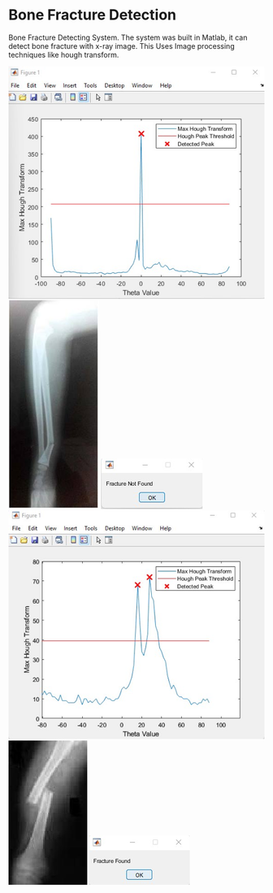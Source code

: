 # Bone Fracture Detection
Bone Fracture Detecting System.
The system was built in Matlab, it can detect bone fracture with x-ray image.
This Uses Image processing techniques like hough transform.

![Broken-1](image-graph.jpg)
![Broken-2](image.jpg)
![Broken-3](image-result.jpg)
![Broken-4](image1-graph.jpg)
![Broken-5](image1.jpg)
![Broken-6](image1-result.jpg)
